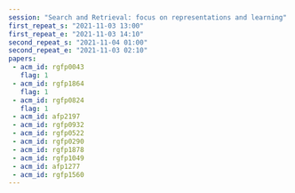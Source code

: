 ```yaml
---
session: "Search and Retrieval: focus on representations and learning"
first_repeat_s: "2021-11-03 13:00" 
first_repeat_e: "2021-11-03 14:10" 
second_repeat_s: "2021-11-04 01:00" 
second_repeat_e: "2021-11-03 02:10"
papers:
 - acm_id: rgfp0043
   flag: 1
 - acm_id: rgfp1864
   flag: 1
 - acm_id: rgfp0824
   flag: 1
 - acm_id: afp2197
 - acm_id: rgfp0932
 - acm_id: rgfp0522
 - acm_id: rgfp0290
 - acm_id: rgfp1878
 - acm_id: rgfp1049
 - acm_id: afp1277
 - acm_id: rgfp1560
---
```

